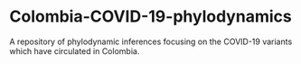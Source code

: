 # Colombia-COVID-19-phylodynamics
A repository of phylodynamic inferences focusing on the COVID-19 variants which have circulated in Colombia.
